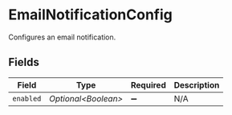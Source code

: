 # EmailNotificationConfig

Configures an email notification.


## Fields

| Field                | Type                 | Required             | Description          |
| -------------------- | -------------------- | -------------------- | -------------------- |
| `enabled`            | *Optional\<Boolean>* | :heavy_minus_sign:   | N/A                  |